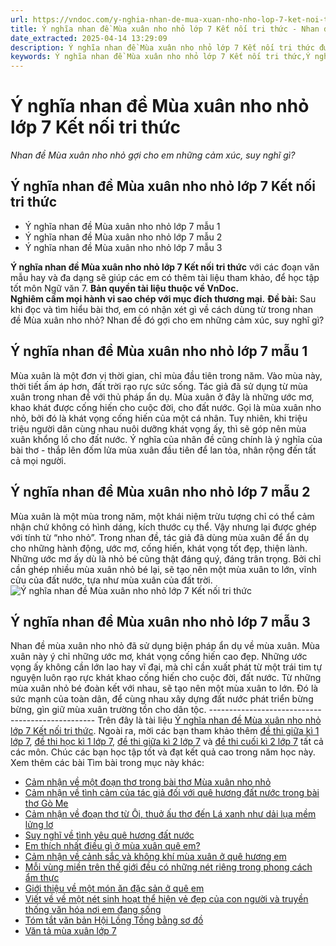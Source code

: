```yaml
---
url: https://vndoc.com/y-nghia-nhan-de-mua-xuan-nho-nho-lop-7-ket-noi-tri-thuc-281029
title: Ý nghĩa nhan đề Mùa xuân nho nhỏ lớp 7 Kết nối tri thức - Nhan đề Mùa xuân nho nhỏ gợi cho em những cảm xúc, suy nghĩ gì? - VnDoc.com
date_extracted: 2025-04-14 13:29:09
description: Ý nghĩa nhan đề Mùa xuân nho nhỏ lớp 7 Kết nối tri thức được biên soạn nhằm giúp các em HS đạt kết quả tốt trong quá trình làm bài tập và học tập môn Ngữ văn lớp 7.
keywords: Ý nghĩa nhan đề Mùa xuân nho nhỏ lớp 7 Kết nối tri thức,Ý nghĩa nhan đề Mùa xuân nho nhỏ lớp 7,Ý nghĩa nhan đề Mùa xuân nho nhỏ,Ý nghĩa nhan đề của bài thơ Mùa xuân nho nhỏ,Ý nghĩa nhan đề của bài thơ Mùa xuân nho nhỏ lớp 7,mùa xuân nho nhỏ,mùa xuân nho nhỏ thanh hải,mùa xuân nho nhỏ lớp 7,văn 7,ngữ văn 7,viết đoạn văn,viết đoạn văn ngắn,văn mẫu lớp 7,tập làm văn lớp 7,viết một đoạn văn,viết một đoạn văn ngắn,văn lớp 7,ngữ văn lớp 7,ngu van 7,hãy viết một đoạn văn,viết một đoạn
---
```


# Ý nghĩa nhan đề Mùa xuân nho nhỏ lớp 7 Kết nối tri thức
 _Nhan đề Mùa xuân nho nhỏ gợi cho em những cảm xúc, suy nghĩ gì?_
## **Ý nghĩa nhan đề Mùa xuân nho nhỏ lớp 7 Kết nối tri thức**
  * Ý nghĩa nhan đề Mùa xuân nho nhỏ lớp 7 mẫu 1
  * Ý nghĩa nhan đề Mùa xuân nho nhỏ lớp 7 mẫu 2
  * Ý nghĩa nhan đề Mùa xuân nho nhỏ lớp 7 mẫu 3

**Ý nghĩa nhan đề Mùa xuân nho nhỏ lớp 7 Kết nối tri thức** với các đoạn văn mẫu hay và đa dạng sẽ giúp các em có thêm tài liệu tham khảo, để học tập tốt môn Ngữ văn 7.
**Bản quyền tài liệu thuộc về VnDoc.  
Nghiêm cấm mọi hành vi sao chép với mục đích thương mại.**
**Đề bài:** Sau khi đọc và tìm hiểu bài thơ, em có nhận xét gì về cách dùng từ trong nhan đề Mùa xuân nho nhỏ? Nhan đề đó gợi cho em những cảm xúc, suy nghĩ gì?
## **Ý nghĩa nhan đề Mùa xuân nho nhỏ lớp 7 mẫu 1**
Mùa xuân là một đơn vị thời gian, chỉ mùa đầu tiên trong năm. Vào mùa này, thời tiết ấm áp hơn, đất trời rạo rực sức sống. Tác giả đã sử dụng từ mùa xuân trong nhan đề với thủ pháp ẩn dụ. Mùa xuân ở đây là những ước mơ, khao khát được cống hiến cho cuộc đời, cho đất nước. Gọi là mùa xuân nho nhỏ, bởi đó là khát vọng cống hiến của một cá nhân. Tuy nhiên, khi triệu triệu người dân cùng nhau nuôi dưỡng khát vọng ấy, thì sẽ góp nên mùa xuân khổng lồ cho đất nước. Ý nghĩa của nhân đề cũng chính là ý nghĩa của bài thơ - thắp lên đốm lửa mùa xuân đầu tiên để lan tỏa, nhân rộng đến tất cả mọi người.
## **Ý nghĩa nhan đề Mùa xuân nho nhỏ lớp 7 mẫu 2**
Mùa xuân là một mùa trong năm, một khái niệm trừu tượng chỉ có thể cảm nhận chứ không có hình dáng, kích thước cụ thể. Vậy nhưng lại được ghép với tính từ “nho nhỏ”. Trong nhan đề, tác giả đã dùng mùa xuân để ẩn dụ cho những hành động, ước mơ, cống hiến, khát vọng tốt đẹp, thiện lành. Những ước mơ ấy dù là nhỏ bé cũng thật đáng quý, đáng trân trọng. Bởi chỉ cần ghép nhiều mùa xuân nhỏ bé lại, sẽ tạo nên một mùa xuân to lớn, vĩnh cửu của đất nước, tựa như mùa xuân của đất trời.
![Ý nghĩa nhan đề Mùa xuân nho nhỏ lớp 7 Kết nối tri thức](https://i.vdoc.vn/data/image/2023/11/21/y-nghia-nhan-de-mua-xuan-nho-nho-lop-7-ket-noi-tri-thuc-h1-1.jpg)
## **Ý nghĩa nhan đề Mùa xuân nho nhỏ lớp 7 mẫu 3**
Nhan đề mùa xuân nho nhỏ đã sử dụng biện pháp ẩn dụ về mùa xuân. Mùa xuân này ý chỉ những ước mơ, khát vọng cống hiến cao đẹp. Những ước vọng ấy không cần lớn lao hay vĩ đại, mà chỉ cần xuất phát từ một trái tim tự nguyện luôn rạo rực khát khao cống hiến cho cuộc đời, đất nước. Từ những mùa xuân nhỏ bé đoàn kết với nhau, sẽ tạo nên một mùa xuân to lớn. Đó là sức mạnh của toàn dân, để cùng nhau xây dựng đất nước phát triển bừng bừng, gìn giữ mùa xuân trường tồn cho dân tộc.
\-------------------------------------------------
Trên đây là tài liệu [Ý nghĩa nhan đề Mùa xuân nho nhỏ lớp 7 Kết nối tri thức](<https://vndoc.com/y-nghia-nhan-de-mua-xuan-nho-nho-lop-7-ket-noi-tri-thuc-281029>). Ngoài ra, mời các bạn tham khảo thêm [đề thi giữa kì 1 lớp 7](<https://vndoc.com/de-thi-giua-ki-1-lop7>), [đề thi học kì 1 lớp 7](<https://vndoc.com/de-thi-hoc-ki-1-lop7>), [đề thi giữa kì 2 lớp 7](<https://vndoc.com/de-thi-giua-ki-2-lop7>) và [đề thi cuối kì 2 lớp 7](<https://vndoc.com/de-thi-hoc-ki-2-lop7>) tất cả các môn. Chúc các bạn học tập tốt và đạt kết quả cao trong năm học này.
Xem thêm các bài Tìm bài trong mục này khác:
  * [Cảm nhận về một đoạn thơ trong bài thơ Mùa xuân nho nhỏ](</cam-nhan-ve-mot-doan-tho-ma-em-yeu-thich-trong-bai-tho-mua-xuan-nho-nho-281030>)
  * [Cảm nhận về tình cảm của tác giả đối với quê hương đất nước trong bài thơ Gò Me](</cam-nhan-ve-tinh-cam-cua-tac-gia-doi-voi-que-huong-dat-nuoc-duoc-the-hien-trong-bai-tho-go-me-281031>)
  * [Cảm nhận về đoạn thơ từ Ôi, thuở ấu thơ đến Lá xanh như dải lụa mềm lửng lơ](</cam-nhan-cua-em-ve-doan-tho-tu-oi-thuo-au-tho-den-la-xanh-nhu-dai-lua-mem-lung-lo-281032>)
  * [Suy nghĩ về tình yêu quê hương đất nước](</viet-doan-van-suy-nghi-ve-tinh-yeu-que-huong-169056>)
  * [Em thích nhất điều gì ở mùa xuân quê em?](</em-thich-nhat-dieu-gi-o-mua-xuan-que-em-282125>)
  * [Cảm nhận về cảnh sắc và không khí mùa xuân ở quê hương em](</doan-van-neu-cam-nhan-ve-canh-sac-va-khong-khi-mua-xuan-o-que-huong-em-282127>)
  * [Mỗi vùng miền trên thế giới đều có những nét riêng trong phong cách ẩm thực](</moi-vung-mien-tren-the-gioi-deu-co-nhung-net-rieng-trong-phong-cach-am-thuc-hay-chia-se-hieu-biet-cua-em-ve-van-de-nay-282128>)
  * [Giới thiệu về một món ăn đặc sản ở quê em](</gioi-thieu-ve-mot-mon-an-dac-san-o-que-em-lop-7-282130>)
  * [Viết về về một nét sinh hoạt thể hiện vẻ đẹp của con người và truyền thống văn hóa nơi em đang sống](</viet-doan-van-ve-mot-net-sinh-hoat-the-hien-ve-dep-cua-con-nguoi-va-truyen-thong-van-hoa-noi-em-dang-song-282131>)
  * [Tóm tắt văn bản Hội Lồng Tồng bằng sơ đồ](</tom-tat-cac-y-chinh-cua-van-ban-hoi-long-tong-bang-so-do-282182>)
  * [Văn tả mùa xuân lớp 7](</van-mau-lop-7-ta-canh-mua-xuan-138332>)

